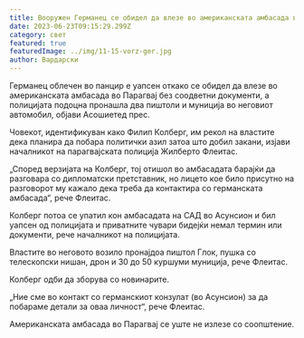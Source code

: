 ```yaml
---
title: Вооружен Германец се обидел да влезе во американската амбасада во Парагвај
date: 2023-06-23T09:15:29.299Z
category: свет
featured: true
featuredImage: ../img/11-15-vorz-ger.jpg
author: Вардарски
---
```

Германец облечен во панцир е уапсен откако се обидел да влезе во американската амбасада во Парагвај без соодветни документи, а полицијата подоцна пронашла два пиштоли и муниција во неговиот автомобил, објави Асошиетед прес.

Човекот, идентификуван како Филип Колберг, им рекол на властите дека планира да побара политички азил затоа што добил закани, изјави началникот на парагвајската полиција Жилберто Флеитас.

„Според верзијата на Колберг, тој отишол во амбасадата барајќи да разговара со дипломатски претставник, но лицето кое било присутно на разговорот му кажало дека треба да контактира со германската амбасада“, рече Флеитас.

Колберг потоа се упатил кон амбасадата на САД во Асунсион и бил уапсен од полицијата и приватните чувари бидејќи немал термин или документи, рече началникот на полицијата.

Властите во неговото возило пронајдоа пиштол Глок, пушка со телескопски нишан, дрон и 30 до 50 куршуми муниција, рече Флеитас.

Колберг одби да зборува со новинарите.

„Ние сме во контакт со германскиот конзулат (во Асунсион) за да побараме детали за оваа личност“, рече Флеитас.

Американската амбасада во Парагвај се уште не излезе со соопштение.